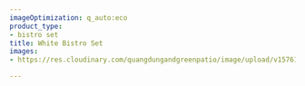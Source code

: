 ```yaml
---
imageOptimization: q_auto:eco
product_type:
- bistro set
title: White Bistro Set
images:
- https://res.cloudinary.com/quangdungandgreenpatio/image/upload/v1576199500/posts/2d0d4beb79d0808ed9c1_yziwpg.jpg

---
```


